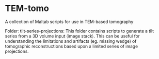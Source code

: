 # TEM-tomo
A collection of Maltab scripts for use in TEM-based tomography


Folder: tilt-series-projections: 
  This folder contains scripts to generate a tilt series from a 3D volume input (image stack). This can be useful for understanding the limitations and artifacts (eg. missing wedge) of tomographic reconstructions based upon a limited series of image projections.

